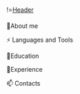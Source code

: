 !⭐[Header](https://github.com/VladykaSith/VladykaSith/blob/main/assets/Header.jpg)

🧑About me

⚡ Languages and Tools

📕Education

💼Experience

📫 Contacts
